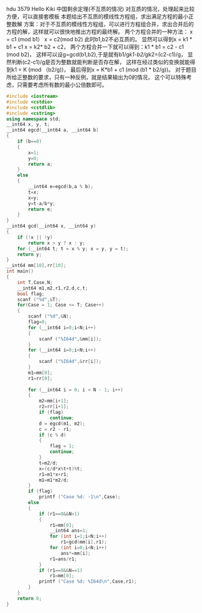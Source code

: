 hdu 3579 Hello Kiki 中国剩余定理(不互质的情况)
对互质的情况，处理起来比较方便，可以直接套模板
本题给出不互质的模线性方程组，求出满足方程的最小正整数解
方案：对于不互质的模线性方程组，可以进行方程组合并，求出合并后的方程的解，这样就可以很快地推出方程的最终解。
两个方程合并的一种方法：
x = c1 (mod b1）
x = c2(mod b2) 
此时b1,b2不必互质的。
显然可以得到x = k1 * b1 + c1   x = k2* b2 + c2，
两个方程合并一下就可以得到：k1 * b1 = c2 - c1 (mod b2)，
这样可以设g=gcd(b1,b2),于是就有b1/g*k1-b2/g*k2=(c2-c1)/g，
显然判断(c2-c1)/g是否为整数就能判断是否存在解，
这样在经过类似的变换就能得到k1 = K (mod （b2/g))，
最后得到x = K*b1 + c1 (mod (b1 * b2/g))。
对于题目所给正整数的要求，只有一种反例，就是结果输出为0的情况，
这个可以特殊考虑，只需要考虑所有数的最小公倍数即可。

```c++
#include <iostream>   
#include <cstdio>   
#include <cstdlib>   
#include <cstring>   
using namespace std;  
__int64 x, y, t;  
__int64 egcd(__int64 a, __int64 b)   
{  
    if (b==0)     
    {  
        x=1;        
        y=0;     
        return a;     
    }  
    else   
    {  
        __int64 e=egcd(b,a % b);   
        t=x;   
        x=y;  
        y=t-a/b*y;     
        return e;     
    }  
}  
__int64 gcd(__int64 x, __int64 y)  
{  
    if (!x || !y)  
        return x > y ? x : y;  
    for (__int64 t; t = x % y; x = y, y = t);  
    return y;  
}  
__int64 mm[10],rr[10];  
int main()   
{  
	int T,Case,N;
    __int64 m1,m2,r1,r2,d,c,t;  
    bool flag;     
    scanf ("%d",&T);  
    for(Case = 1; Case <= T; Case++)      
    {  
        scanf ("%d",&N);  
        flag=0;            
        for (__int64 i=0;i<N;i++)  
        {  
            scanf ("%I64d",&mm[i]);  
        }  
        for (__int64 i=0;i<N;i++)  
        {  
            scanf ("%I64d",&rr[i]);  
        }  
        m1=mm[0];  
        r1=rr[0];  
  
        for (__int64 i = 0; i < N - 1; i++)      
        {  
            m2=mm[i+1];  
            r2=rr[i+1];     
            if (flag)   
                continue;     
            d = egcd(m1, m2);     
            c = r2 - r1;   
            if (c % d)        
            {         
                flag = 1;      
                continue;     
            }  
            t=m2/d;      
            x=(c/d*x%t+t)%t;     
            r1=m1*x+r1;      
            m1=m1*m2/d;      
        }  
        if (flag)  
            printf ("Case %d: -1\n",Case);  
        else  
        {  
            if (r1==0&&N>1)  
            {  
                r1=mm[0];  
                __int64 ans=1;  
                for (int i=1;i<N;i++)  
                    r1=gcd(mm[i],r1);  
                for (int i=0;i<N;i++)  
                    ans*=mm[i];  
                r1=ans/r1;  
            }  
            if (r1==0&&N==1)  
                r1=mm[0];  
            printf ("Case %d: %I64d\n",Case,r1);  
        }  
    }  
    return 0;  
}
```
